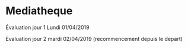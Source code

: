 # Mediatheque
Évaluation jour 1 Lundi 01/04/2019


Evaluation jour 2 mardi 02/04/2019 (recommencement depuis le depart)
